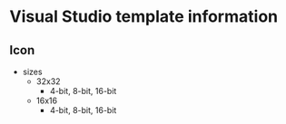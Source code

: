 # Visual Studio template information

## Icon

*	sizes	
	*	32x32
		*	4-bit, 8-bit, 16-bit
	*	16x16
		*	4-bit, 8-bit, 16-bit
